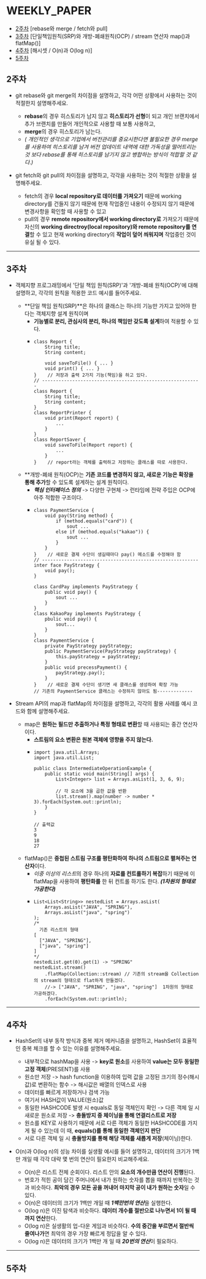# WEEKLY_PAPER
- [2주차](#2주차) [rebase와 merge / fetch와 pull]
- [3주차](#3주차) [단일책임원칙(SRP)와 개방-폐쇄원칙(OCP) / stream 연산자 map()과 flatMap()]
- [4주차](#4주차) [해시셋 / O(n)과 O(log n)]
- [5주차](#5주차)
## 2주차

+ git rebase와 git merge의 차이점을 설명하고, 각각 어떤 상황에서 사용하는 것이 적절한지 설명해주세요.
  + **rebase**의 경우 히스토리가 남지 않고 **히스토리가 선형**이 되고 개인 브랜치에서 추가 브랜치를 만들어 개인적으로 사용할 때 보통 사용하고,
  + **merge**의 경우 히스토리가 남는다.
  + *( 개인적인 생각으로 기업에서 버전관리를 중요시한다면 불필요한 경우 merge를 사용하여 히스토리를 남겨 버전 업데이트 내역에 대한 가독성을 떨어트리는 것 보다 rebase를 통해 히스토리를 남기지 않고 병합하는 방식이 적합할 것 같다.)*


+ git fetch와 git pull의 차이점을 설명하고, 각각을 사용하는 것이 적절한 상황을 설명해주세요.
  + fetch의 경우 **local repository로 데이터를 가져오기** 때문에 working directory를 건들지 않기 때문에 현재 작업중인 내용이 수정되지 않기 때문에 변경사항을 확인할 때 사용할 수 있고 
  + pull의 경우 **remote repository에서 working directory로** 가져오기 때문에 자신의 **working directroy(local repository)와 remote repository를 연결**할 수 있고 현재 working directory의 **작업이 덮어 씌워지며** 작업중인 것이 유실 될 수 있다.

---

## 3주차

+ 객체지향 프로그래밍에서 '단일 책임 원칙(SRP)'과 '개방-폐쇄 원칙(OCP)'에 대해 설명하고, 각각의 원칙을 적용한 코드 예시를 들어주세요.
  + **단일 책임 원칙(SRP)**은 하나의 클래스는 하나의 기능만 가지고 있어야 한다는 객체지향 설계 원칙이며
    + **기능별로 분리, 관심사의 분리, 하나의 책임만 갖도록 설계**하여 적용할 수 있다.
    + ```
      class Report {
          String title;
          String content;

          void saveToFile() { ... }
          void print() { ... }
      }    // 저장과 출력 2가지 기능(책임)을 하고 있다.
      // ----------------------------------------------------------
      class Report {
          String title;
          String content;
      }
      class ReportPrinter {
          void print(Report report) {
              ...
          }
      }
      class ReportSaver {
          void saveToFile(Report report) {
              ...
          }
      }    // report라는 객체를 출력하고 저장하는 클래스를 따로 사용한다.
      ```
  + **개방-폐쇄 원칙(OCP)는 **기존 코드를 변경하지 않고, 새로운 기능은 확장을 통해 추가**할 수 있도록 설계하는 설계 원칙이다.
    + ***핵심 인터페이스 정의*** -> 다양한 구현체 -> 런타임에 전략 주입은 OCP에 아주 적합한 구조이다.
    + ```
      class PaymentService {
          void pay(String method) {
              if (method.equals("card")) {
                  sout ...
              else if (method.equals("kakao")) {
                  sout ...
              }
          }
      }    // 새로운 결제 수단이 생길때마다 pay() 메소드를 수정해야 함
      // ---------------------------------------------------------
      inter face PayStrategy {
          void pay();
      }

      class CardPay implements PayStrategy {
          public void pay() {
              sout ...
          }
      }
      class KakaoPay implements PayStrategy {
          pbulic void pay() {
              sout...
          }
      }
      class PaymentService {
          private PayStrategy payStrategy;
          public PaymentService(PayStrategy payStrategy) {
              this.payStrategy = payStrategy;
          }
          public void precessPayment() {
              payStrategy.pay();
          }
      }    // 새로운 결제 수단이 생기면 새 클래스를 생성하여 확장 가능
      // 기존의 PaymentService 클래스는 수정하지 않아도 됨-------------
      ```
      
+ Stream API의 map과 flatMap의 차이점을 설명하고, 각각의 활용 사례를 예시 코드와 함께 설명해주세요.
  + map은 **원하는 필드만 추출하거나 특정 형태로 변환**할 때 사용되는 중간 연산자이다.
    + **스트림의 요소 변환은 원본 객체에 영향을 주지 않는다.**
    + ```
      import java.util.Arrays;
      import java.util.List;
      
      public class IntermediateOperationExample {
          public static void main(String[] args) {
              List<Integer> list = Arrays.asList(1, 3, 6, 9);

              // 각 요소에 3을 곱한 값을 반환
              list.stream().map(number -> number * 3).forEach(System.out::println);
          }
      }
      
      // 출력값
      3
      9
      18
      27
      ```
  + flatMap()은 **중첩된 스트림 구조를 평탄화하여 하나의 스트림으로 펼쳐주는 연산자**이다.
    + *이중 이상의 리스트*의 경우 하나의 **자료를 컨트롤하기 복잡**하기 때문에 이 flatMap을 사용하여 **평탄화를** 한 뒤 컨트롤 하기도 한다. ***(1차원의 형태로 가공한다)***
    + ```
      List<List<String>> nestedList = Arrays.asList(
          Arrays.asList("JAVA", "SPRING"),
          Arrays.asList("java", "spring")
      );
      /*
      	기존 리스트의 형태
      [
      	["JAVA", "SPRING"],
      	["java", "spring"]
      ]
      */
      nestedList.get(0).get(1) -> "SPRING"
      nestedList.stream()
          .flatMap(Collection::stream) // 기존의 stream을 Collection의 stream의 형태으로 flat하게 만들겠다.
          //-> ["JAVA", "SPRING", "java", "spring"]  1차원의 형태로 가공하겠다.
          .forEach(System.out::println);
      ```

---

## 4주차
+ HashSet의 내부 동작 방식과 중복 제거 메커니즘을 설명하고, HashSet이 효율적인 중복 체크를 할 수 있는 이유를 설명해주세요.
  + 내부적으로 hashMap을 사용 -> **key로 원소**를 사용하여 **value는 모두 동일한 고정 객체**(PRESENT)를 사용
  + 원소만 저장 -> hash function을 이용하여 입력 값을 고정된 크기의 정수(해시값)로 변환하는 함수 -> 해시값은 배열의 인덱스로 사용
  + 데이터를 빠르게 저장하거나 검색 가능
  + 여기서 HASH값이 VALUE(원소)값
  + 동일한 HASHCODE 발생 시 equals로 동일 객체인지 확인 -> 다른 객체 일 시 새로운 원소로 저장 -> **충돌방지 중 체이닝을 통해 연결리스트로 저장**
  + 원소를 KEY로 사용하기 때문에 서로 다른 객체가 동일한 HASHCODE를 가지게 될 수 있는데 이 때, **equals()를 통해 동일한 객체인지 판단**
  + 서로 다른 객체 일 시 **충돌방지를 통해 해당 객체를 새롭게 저장**(체이닝)한다.

+ O(n)과 O(log n)의 성능 차이를 실생활 예시를 들어 설명하고, 데이터의 크기가 1백만 개일 때 각각 대략 몇 번의 연산이 필요한지 비교해주세요.
  + O(n)은 리스트 전체 순회이다. 리스트 안의 **요소의 개수만큼 연산이 진행**된다.
  + 번호가 적힌 공이 담긴 주머니에서 내가 원하는 숫자를 뽑을 때까지 반복하는 것과 비슷하다. **최악의 경우 모든 공을 꺼내어 마지막 공이 내가 원하는 숫자**일 수 있다.
  + O(n)은 데이터의 크기가 1백만 개일 때 ***1백만번의 연산***을 실행한다.
  + O(log n)은 이진 탐색과 비슷하다. **데이터 개수를 절반으로 나누면서 1이 될 때까지 연산**한다.
  + O(log n)은 실생활의 업-다운 게임과 비슷하다. **수의 중간을 부르면서 절반씩 줄여나가**면 최악의 경우 가장 빠르게 정답을 알 수 있다.
  + O(log n)은 데이터의 크기가 1백만 개 일 때 ***20번의 연산***이 필요하다.

---

## 5주차









